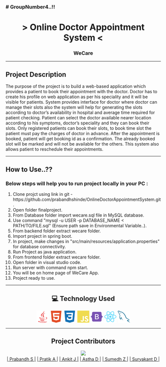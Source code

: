 <h3># GroupNumber4..!!</h3>

<h1 align="center"> > Online Doctor Appointment System < </h1>
<h3 align="center"> WeCare </h3>
<hr>
<h2>Project Description</h2>
<p>The purpose of the project is to build a web-based application which provides a patient to book their appointment with the doctor. Doctor has to create his profile on web application as per his speciality and it will be visible for patients. System provides interface for doctor where doctor can manage their slots also the system will help for generating the slots according to doctor’s availability in hospital and average time required for patient checking. Patient can select the doctor available nearer location according to his symptoms, doctor’s speciality and they can book their slots. Only registered patients can book their slots, to book time slot the patient must pay the charges of doctor in advance. After the appointment is booked, patient will get booking id as a confirmation. The already booked slot will be marked and will not be available for the others. This system also allows patient to reschedule their appointments.
</p>
<hr>
<h2>How to Use..??</h2>
<h3>Below steps will help you to run project locally in your PC :</h3>
<ol>
	<li>Clone projct using link in git - https://github.com/prabandhshinde/OnlineDoctorAppointmentSystem.git .</li>
	<li>Open folder finalproject.</li>
	<li>From Database folder import wecare.sql file in MySQL database.</li>
	<li>Use command "mysql -u USER -p DATABASE_NAME < PATH/TO/FILE.sql" (Ensure path save in Environmental Variable..).</li>
	<li>From backend folder extract wecare folder. </li>
	<li>Import project in spring boot.</li>
	<li>In project, make changes in "src/main/resources/application.properties" for database connectivity.</li>
	<li>Run Project as java application.</li>
	<li>From frontend folder extract wecare folder.</li>
	<li>Open folder in visual studio code.</li>
	<li>Run server with command npm start.</li>
	<li>You will be on home page of WeCare App.</li>
	<li>Project ready to use.</li>
</ol>


<hr>
<h2 align="center"> 💻 Technology Used </h2>
<p align="center">
 
<img height="40" src="https://github.com/devicons/devicon/blob/master/icons/java/java-plain.svg">
<img height="40" src="https://github.com/devicons/devicon/blob/master/icons/html5/html5-plain.svg">
<img height="40" src="https://github.com/devicons/devicon/blob/master/icons/css3/css3-plain.svg">
<img height="40" src="https://github.com/devicons/devicon/blob/master/icons/javascript/javascript-plain.svg">
<img height="40" src="https://github.com/devicons/devicon/blob/master/icons/bootstrap/bootstrap-plain.svg">
<img height="40" src="https://github.com/devicons/devicon/blob/master/icons/react/react-original.svg">
<img height="40" src="https://github.com/devicons/devicon/blob/master/icons/mysql/mysql-plain.svg">
</p>
 <hr>
 
<h2 align="center"> Project Contributors </h2>
<div align="center">
	<img src="https://contributors-img.web.app/image?repo=prabandhshinde/OnlineDoctorAppointmentSystem" />
<div>
<div align="center">
	<i class="bx bx-chevron-right"></i> <a href="https://github.com/prabandhshinde">| Prabandh S |</a>
	<i class="bx bx-chevron-right"></i> <a href="https://github.com/alhatpratik">| Pratik A |</a>
	<i class="bx bx-chevron-right"></i> <a href="https://github.com/ankitjadhav0609">| Ankit J |</a>
<i class="bx bx-chevron-right"></i> <a href="https://github.com/AsthaDubey17">| Astha D |</a>
<i class="bx bx-chevron-right"></i> <a href="https://github.com/sumedhzende19">| Sumedh Z |</a>
<i class="bx bx-chevron-right"></i> <a href="https://github.com/surykantdhumale">| Suryakant D |</a>
</div> 
